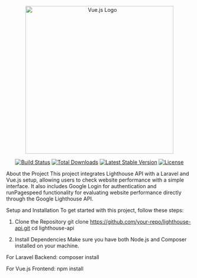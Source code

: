 <p align="center"><a href="https://vuejs.org" target="_blank"><img src="https://raw.githubusercontent.com/vuejs/vue/master/logo.png" width="400" alt="Vue.js Logo"></a></p> <p align="center"> <a href="https://github.com/your-repo/lighthouse-api-actions"><img src="https://github.com/your-repo/lighthouse-api/workflows/tests/badge.svg" alt="Build Status"></a> <a href="https://www.npmjs.com/package/vue-lighthouse-api"><img src="https://img.shields.io/npm/dt/vue-lighthouse-api" alt="Total Downloads"></a> <a href="https://www.npmjs.com/package/vue-lighthouse-api"><img src="https://img.shields.io/npm/v/vue-lighthouse-api" alt="Latest Stable Version"></a> <a href="https://opensource.org/licenses/MIT"><img src="https://img.shields.io/npm/l/vue-lighthouse-api" alt="License"></a> </p>
About the Project
This project integrates Lighthouse API with a Laravel and Vue.js setup, allowing users to check website performance with a simple interface. It also includes Google Login for authentication and runPagespeed functionality for evaluating website performance directly through the Google Lighthouse API.

Setup and Installation
To get started with this project, follow these steps:

1. Clone the Repository
git clone https://github.com/your-repo/lighthouse-api.git
cd lighthouse-api

2. Install Dependencies
Make sure you have both Node.js and Composer installed on your machine.

For Laravel Backend:
composer install

For Vue.js Frontend:
npm install
